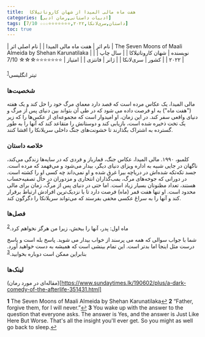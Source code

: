 ```yaml
---
title:  هفت ماه مالی المیدا از شهان کاروناتیلاکا
categories: [ادبیات داستانی,رمان ادبی]
tags: [داستان,سری‌لانکا,۲۰۲۲,⭐⭐⭐⭐⭐⭐⭐☆☆☆ 7/10]
toc: true
---
```


| نام اثر | هفت ماه مالی المیدا |
| نام اصلی اثر | The Seven Moons of Maali Almeida by Shehan Karunatilaka |
| نویسنده | شهان کاروناتیلاکا |
| سال چاپ | ۲۰۲۲  |
| کشور | سری‌لانکا  |
| ژانر | فانتزی   |
| امتیاز | ⭐⭐⭐⭐⭐⭐⭐☆☆☆ 7/10  |

تیتر انگلیسی<sup id="a1">[1](#f1)</sup>

### شخصیت‌ها

مالی المیدا، یک عکاس مرده است که قصد دارد معمای مرگ خود را حل کند و یک هفته ("هفت ماه") به او فرصت داده می شود که در طی آن بتواند بین دنیای پس از مرگ و دنیای واقعی سفر کند. در این زمان، او امیدوار است که مجموعه‌ای از عکس‌ها را که زیر یک تخت ذخیره شده است، بازیابی کند و دوستانش را متقاعد کند که آنها را به طور گسترده به اشتراک بگذارند تا خشونت‌های جنگ داخلی سریلانکا را افشا کنند.

### خلاصه داستان

کلمبو، ۱۹۹۰. مالی المیدا، عکاس جنگ، قمارباز و فردی که در سایه‌ها زندگی می‌کند، ناگهان در جایی شبیه به اداره ویزای دنیای دیگر، بیدار می‌شود و می‌فهمد که مرده است. جسد تکه‌تکه شده‌اش در دریاچه بیرا غرق شده و او نمی‌داند چه کسی او را کشته است. در دورانی که جوخه‌های مرگ، بمب‌گذاران انتحاری و مزدوران در حال تصفیه‌حساب هستند، تعداد مظنونان بسیار زیاد است. اما حتی در دنیای پس از مرگ، زمان برای مالی محدود است. او تنها هفت قمر (ماه) فرصت دارد تا با نزدیک‌ترین افرادش ارتباط برقرار کند و آنها را به سراغ عکسی مخفی بفرستد که می‌تواند سریلانکا را دگرگون کند.

### فصل‌ها

ماه اول: 
پدر، آنها را ببخش، زیرا من هرگز نخواهم کرد.<sup id="a2">[2](#f2)</sup>

شما با جواب سوالی که همه می پرسند از خواب بیدار می شوید. پاسخ بله است و پاسخ درست مثل اینجا اما بدتر است. این تمام بینشی است که همیشه به دست خواهید آورد. بنابراین ممکن است دوباره بخوابید.<sup id="a3">[3](#f3)</sup>

### لینک‌ها

(مقاله‌ای در مورد رمان)[https://www.sundaytimes.lk/190602/plus/a-dark-comedy-of-the-afterlife-351431.html]


<b id="f1">1</b> <span class="footnote">The Seven Moons of Maali Almeida by Shehan Karunatilaka</span>[↩](#a1)
<b id="f2">2</b> <span class="footnote">“Father, forgive them, for I will never.”</span>[↩](#a2)
<b id="f3">3</b> <span class="footnote">You wake up with the answer to the question that everyone asks. The answer is Yes, and the answer is Just Like Here But Worse. That's all the insight you'll ever get. So you might as well go back to sleep.</span>[↩](#a3)

